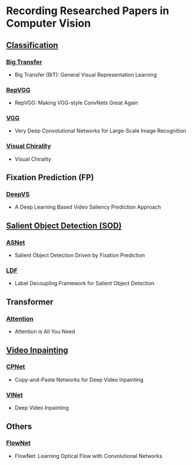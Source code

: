 # Recording Researched Papers in Computer Vision

## [Classification](https://github.com/HansJinJym/CV_paper/tree/master/Classification)
### [Big Transfer](https://github.com/HansJinJym/CV_paper/tree/master/Classification/Big%20Transfer)
- Big Transfer (BiT): General Visual Representation Learning
### [RepVGG](https://github.com/HansJinJym/CV_paper/tree/master/Classification/RepVGG)
- RepVGG: Making VGG-style ConvNets Great Again
### [VGG](https://github.com/HansJinJym/CV_paper/tree/master/Classification/VGG)
- Very Deep Convolutional Networks for Large-Scale Image Recognition
### [Visual Chirality](https://github.com/HansJinJym/CV_paper/tree/master/Classification/Visual%20Chirality)
- Visual Chirality

## Fixation Prediction (FP)
### [DeepVS](https://github.com/HansJinJym/CV_paper/tree/master/Fixation%20Prediction%20(FP)/DeepVS)
- A Deep Learning Based Video Saliency Prediction Approach

## [Salient Object Detection (SOD)](https://github.com/HansJinJym/CV_paper/tree/master/Salient%20Object%20Detection%20(SOD))
### [ASNet](https://github.com/HansJinJym/CV_paper/tree/master/Salient%20Object%20Detection%20(SOD)/ASNet)
- Salient Object Detection Driven by Fixation Prediction
### [LDF](https://github.com/HansJinJym/CV_paper/tree/master/Salient%20Object%20Detection%20(SOD)/LDF)
- Label Decoupling Framework for Salient Object Detection

## Transformer
### [Attention](https://github.com/HansJinJym/CV_paper/tree/master/Transformer/Attention)
- Attention is All You Need

## [Video Inpainting](https://github.com/HansJinJym/CV_paper/tree/master/Video%20Inpainting)
### [CPNet](https://github.com/HansJinJym/CV_paper/tree/master/Video%20Inpainting/CPNet)
- Copy-and-Paste Networks for Deep Video Inpainting
### [VINet](https://github.com/HansJinJym/CV_paper/tree/master/Video%20Inpainting/VINet)
- Deep Video Inpainting

## Others
### [FlowNet](https://github.com/HansJinJym/CV_paper/tree/master/Others/FlowNet)
- FlowNet: Learning Optical Flow with Convolutional Networks